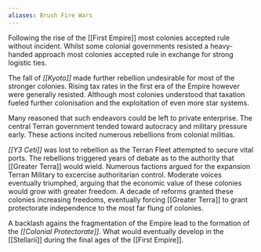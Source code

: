 ```yaml
---
aliases: Brush Fire Wars
---
```


Following the rise of the [[First Empire]] most colonies accepted rule without incident. Whilst some colonial governments resisted a heavy-handed approach most colonies accepted rule in exchange for strong logistic ties.

The fall of *[[Kyoto]]* made further rebellion undesirable for most of the stronger colonies. Rising tax rates in the first era of the Empire however were generally resisted. Although most colonies understood that taxation fueled further colonisation and the exploitation of even more star systems. 

Many reasoned that such endeavors could be left to private enterprise. The central Terran government tended toward autocracy and military pressure early. These actions incited numerous rebellions from colonial militias.

*[[Y3 Ceti]]* was lost to rebellion as the Terran Fleet attempted to secure vital ports. The rebellions triggered years of debate as to the authority that [[Greater Terra]] would wield. Numerous factions argued for the expansion Terran Military to excercise authoritarian control. Moderate voices eventually triumphed, arguing that the economic value of these colonies would grow with greater freedom. A decade of reforms granted these colonies increasing freedoms, eventually forcing [[Greater Terra]] to grant protectorate independence to the most far flung of colonies.

A backlash agains the fragmentation of the Empire lead to the formation of the *[[Colonial Protectorate]]*. What would eventually develop in the [[Stellarii]] during the final ages of the [[First Empire]].
